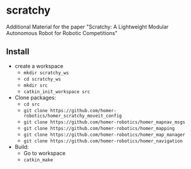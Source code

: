 # scratchy
Additional Material for the paper "Scratchy: A Lightweight Modular Autonomous Robot for Robotic Competitions"

## Install

* create a workspace
  * `mkdir scratchy_ws`
  * `cd scratchy_ws`
  * `mkdir src`
  * `catkin_init_workspace src`
* Clone packages:
  * `cd src`
  * `git clone https://github.com/homer-robotics/homer_scratchy_moveit_config`
  * `git clone https://github.com/homer-robotics/homer_mapnav_msgs`
  * `git clone https://github.com/homer-robotics/homer_mapping`
  * `git clone https://github.com/homer-robotics/homer_map_manager`
  * `git clone https://github.com/homer-robotics/homer_navigation`
* Build:
  * Go to workspace
  * `catkin_make` 
